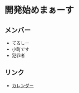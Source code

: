 # 開発始めまぁーす

## メンバー

- てるしー
- 小町です
- 犯罪者

## リンク
- [カレンダー](https://teru12012000.github.io/pj2/test_cal/index.html)
